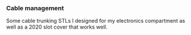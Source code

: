 
### Cable management

Some cable trunking STLs I designed for my electronics compartment as well as a 2020 slot cover that works well.

